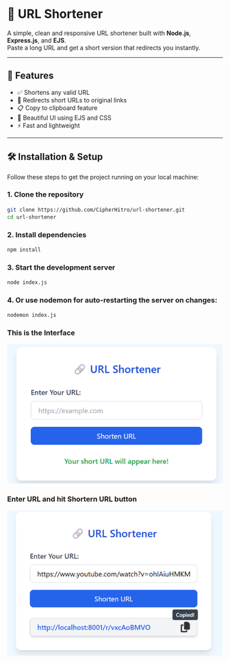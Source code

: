 # 🔗 URL Shortener

A simple, clean and responsive URL shortener built with **Node.js**, **Express.js**, and **EJS**.  
Paste a long URL and get a short version that redirects you instantly.

---

## 🚀 Features

- ✅ Shortens any valid URL
- 🔁 Redirects short URLs to original links
- 📋 Copy to clipboard feature
- 🎨 Beautiful UI using EJS and CSS
- ⚡ Fast and lightweight

---

## 🛠️ Installation & Setup

Follow these steps to get the project running on your local machine:

### 1. Clone the repository

```bash
git clone https://github.com/CipherHitro/url-shortener.git
cd url-shortener
```
### 2. Install dependencies

```bash
npm install
```
### 3. Start the development server

```bash
node index.js 
```

### 4. Or use nodemon for auto-restarting the server on changes:
```bash
nodemon index.js 
``` 
### This is the Interface 

![Demo Screenshot](./public/ss1.png)

### Enter URL and hit Shortern URL button 

![Demo Screenshot](./public/ss2.png)


